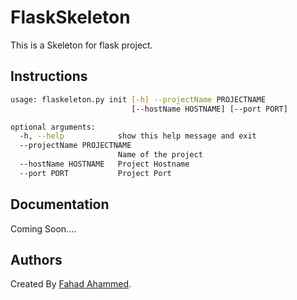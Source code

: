 # FlaskSkeleton
This is a Skeleton for flask project.

## Instructions
```bash
usage: flaskeleton.py init [-h] --projectName PROJECTNAME
                           [--hostName HOSTNAME] [--port PORT]

optional arguments:
  -h, --help            show this help message and exit
  --projectName PROJECTNAME
                        Name of the project
  --hostName HOSTNAME   Project Hostname
  --port PORT           Project Port

```

## Documentation

Coming Soon....

## Authors

Created By [Fahad Ahammed](https://github.com/fahadahammed).
